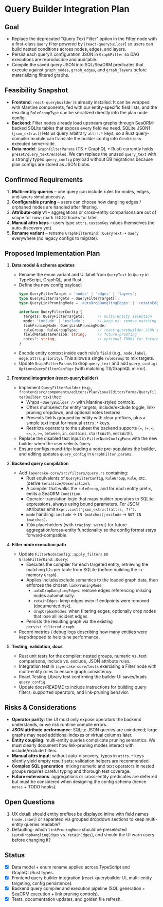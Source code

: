 # Query Builder Integration Plan

## Goal
- Replace the deprecated "Query Text Filter" option in the Filter node with a first-class `Query` filter powered by [`react-querybuilder`] so users can build nested conditions across nodes, edges, and layers.
- Persist each query’s configuration JSON in `GraphFilter` so DAG executions are reproducible and auditable.
- Compile the saved query JSON into SQL/SeaORM predicates that execute against `graph_nodes`, `graph_edges`, and `graph_layers` before materializing filtered graphs.

## Feasibility Snapshot
- **Frontend**: `react-querybuilder` is already installed. It can be wrapped with Mantine components, fed with our entity-specific field lists, and the resulting `RuleGroupType` can be serialized directly into the plan node config.
- **Backend**: Filter nodes already load upstream graphs through SeaORM-backed SQLite tables that expose every field we need. SQLite JSON1 (`json_extract`) lets us query arbitrary `attrs.*` keys, so a Rust query-compiler module can translate the builder config into `Condition`s executed server-side.
- **Data model**: `GraphFilterParams` (TS + GraphQL + Rust) currently holds `preset/query_text/enabled`. We can replace the unused `query_text` with a strongly typed `query_config` payload without DB migrations because plan configs are stored as JSON blobs.

## Confirmed Requirements
1. **Multi-entity queries** – one query can include rules for nodes, edges, and layers simultaneously.
2. **Configurable pruning** – users can choose how dangling edges / orphaned nodes are handled after filtering.
3. **Attribute-only v1** – aggregations or cross-entity comparisons are out of scope for now; mark TODO hooks for later.
4. **Manual attrs keys** – users type `attrs.customKey` values themselves (no auto-discovery yet).
5. **Rename variant** – rename `GraphFilterKind::QueryText` ➝ `Query` everywhere (no legacy configs to migrate).

## Proposed Implementation Plan
1. **Data model & schema updates**
   - Rename the enum variant and UI label from `QueryText` to `Query` in TypeScript, GraphQL, and Rust.
   - Define the new config payload:
     ```ts
     type QueryFilterTarget = 'nodes' | 'edges' | 'layers';
     type QueryFilterTargets = QueryFilterTarget[];
     type QueryLinkPruningMode = 'autoDropDanglingEdges' | 'retainEdges' | 'dropOrphanNodes';

     interface QueryFilterConfig {
       targets: QueryFilterTargets;      // multi-entity selection
       mode: 'include' | 'exclude';      // keep vs. remove matching rows
       linkPruningMode: QueryLinkPruningMode;
       ruleGroup: RuleGroupType;         // react-querybuilder JSON schema
       fieldMetadataVersion: string;     // future-proofing
       notes?: string;                   // optional TODOs for future augments
     }
     ```
   - Encode entity context inside each rule’s `field` (e.g., `node.label`, `edge.attrs.priority`). This allows a single `ruleGroup` to mix targets.
   - Update `GraphFilterParams` to drop `query_text` and add `query_config: Option<QueryFilterConfig>` (with matching TS/GraphQL mirror).

2. **Frontend integration (react-querybuilder)**
   - Implement `QueryFilterBuilder` (e.g., `frontend/src/components/editors/PlanVisualEditor/forms/QueryFilterBuilder.tsx`) that:
     - Wraps `<QueryBuilder />` with Mantine-styled controls.
     - Offers multiselect for entity targets, include/exclude toggle, link-pruning dropdown, and optional notes textarea.
     - Presents fields grouped by entity with clear prefixes, plus a simple text input for manual `attrs.*` keys.
     - Restricts operators to the subset the backend supports (`=`, `!=`, `<`, `<=`, `>`, `>=`, `between`, `in`, `contains`, `startsWith`, `endsWith`).
   - Replace the disabled text input in `FilterNodeConfigForm` with the new builder when the user selects `Query`.
   - Ensure configs round-trip: loading a node pre-populates the builder, and editing updates `query_config` in `GraphFilter.params`.

3. **Backend query compilation**
   - Add `layercake-core/src/filters/query.rs` containing:
     - Rust equivalents of `QueryFilterConfig`, `RuleGroup`, `Rule`, etc. (derive `Serialize/Deserialize`).
     - A compiler that walks the `ruleGroup`, and for each entity prefix, emits a SeaORM `Condition`.
     - Operator translation logic that maps builder operators to SQLite expressions, always using bound parameters. For JSON attributes emit `Expr::cust("json_extract(attrs, ?)")`.
     - `mode` handling: `include` → `IN (matches)`; `exclude` → `NOT IN (matches)`.
     - `TODO` placeholders (with `tracing::warn!`) for future aggregation/cross-entity functionality so the config format stays forward-compatible.

4. **Filter node execution path**
   - Update `FilterNodeConfig::apply_filters` so `GraphFilterKind::Query`:
     - Executes the compiler for each targeted entity, retrieving the matching IDs per table from SQLite (before building the in-memory `Graph`).
     - Applies include/exclude semantics to the loaded graph data, then enforces the chosen `linkPruningMode`:
       - `autoDropDanglingEdges`: remove edges referencing missing nodes automatically.
       - `retainEdges`: keep edges even if endpoints were removed (documented risk).
       - `dropOrphanNodes`: when filtering edges, optionally drop nodes that lose all incident edges.
     - Persists the resulting graph via the existing `persist_filtered_graph`.
   - Record metrics / debug logs describing how many entities were kept/dropped to help tune performance.

5. **Testing, validation, docs**
   - Rust unit tests for the compiler: nested groups, numeric vs. text comparisons, include vs. exclude, JSON attribute rules.
   - Integration test in `layercake-core/tests` exercising a Filter node with multi-entity rules to ensure graph consistency.
   - React Testing Library test confirming the builder UI saves/loads `query_config`.
   - Update docs/README to include instructions for building query filters, supported operators, and link-pruning behavior.

## Risks & Considerations
- **Operator parity**: the UI must only expose operators the backend understands, or we risk runtime compile errors.
- **JSON attribute performance**: SQLite JSON queries are unindexed; large graphs may need additional indexes or virtual columns later.
- **Entity coupling**: multi-entity queries complicate pruning semantics. We must clearly document how link-pruning modes interact with include/exclude filters.
- **Manual attrs input**: without auto-discovery, typos in `attrs.*` keys silently yield empty result sets; validation helpers are recommended.
- **Complex SQL generation**: mixing numeric and text operators in nested groups requires careful typing and thorough test coverage.
- **Future extensions**: aggregations or cross-entity predicates are deferred but must be considered when designing the config schema (hence `notes` + TODO hooks).

## Open Questions
1. UX detail: should entity prefixes be displayed inline with field names (`node.label`) or separated via grouped dropdown sections to keep multi-entity queries readable?
2. Defaulting: which `linkPruningMode` should be preselected (`autoDropDanglingEdges` vs. `retainEdges`), and should the UI warn users before changing it?

## Status
- [x] Data model + enum rename applied across TypeScript and GraphQL/Rust types.
- [x] Frontend query builder integration (react-querybuilder UI, multi-entity targeting, config persistence).
- [x] Backend query compiler and execution pipeline (SQL generation + SeaORM execution + link pruning controls).
- [x] Tests, documentation updates, and golden file refresh.
